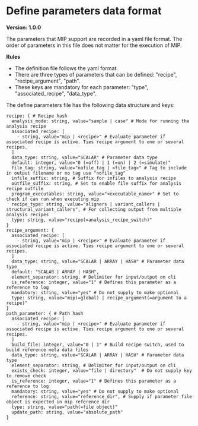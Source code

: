 # Define parameters data format

**Version: 1.0.0**

The parameters that MIP support are recorded in a yaml file format. The order of parameters in this file does not matter for the execution of MIP.

**Rules**
- The definition file follows the yaml format.
- There are three types of parameters that can be defined: "recipe", "recipe_argument", "path".
- These keys are mandatory for each parameter: "type", "associated_recipe", "data_type".

The define parameters file has the following data structure and keys:
```
recipe: { # Recipe hash
  analysis_mode: string, value="sample | case" # Mode for running the analysis recipe
  associated_recipe: [
    - string, value="mip | <recipe>" # Evaluate parameter if associated recipe is active. Ties recipe argument to one or several recipes.
  ]
  data_type: string, value="SCALAR" # Parameter data type
  default: integer, value="0 (=off) | 1 (=on) | 2 (=simulate)"
  file_tag: string, value="nofile_tag | <file_tag>" # Tag to include in output filename or no tag use "nofile_tag"
  infile_suffix: string, # Suffix for infiles to analysis recipe
  outfile_suffix: string, # Set to enable file suffix for analysis recipe outfile
  program_executables: string, value="<executable_name>" # Set to check if can run when executing mip
  recipe_type: string, value="aligners | variant_callers | structural_variant_callers", # For collecting output from multiple analysis recipes
  type: string, value="recipe(=analysis_recipe_switch)"
}
recipe_argument: {
  associated_recipe: [
    - string, value="mip | <recipe>" # Evaluate parameter if associated recipe is active. Ties recipe argument to one or several recipes.
  ]
  data_type: string, value="SCALAR | ARRAY | HASH" # Parameter data type
  default: "SCALAR | ARRAY | HASH",
  element_separator: string, # Delimiter for input/output on cli
  is_reference: integer, value="1" # Defines this parameter as a reference to log
  mandatory: string, value="yes" # Do not supply to make optional
  type: string, value="mip(=global) | recipe_argument(=argument to a recipe)"
}
path_parameter: { # Path hash
  associated_recipe: [
    - string, value="mip | <recipe>" # Evaluate parameter if associated recipe is active. Ties recipe argument to one or several recipes.
  ]
  build_file: integer, value="0 | 1" # Build recipe switch, used to build reference meta data files
  data_type: string, value="SCALAR | ARRAY | HASH" # Parameter data type
  element_separator: string, # Delimiter for input/output on cli
  exists_check: integer, value="file | directory"  # Do not supply key to remove check
  is_reference: integer, value="1" # Defines this parameter as a reference to log
  mandatory: string, value="yes" # Do not supply to make optional
  reference: string, value="reference_dir", # Supply if parameter file object is expected in mip reference dir
  type: string, value="path(=file object)"
  update_path: string, value="absolute_path"
}
```
